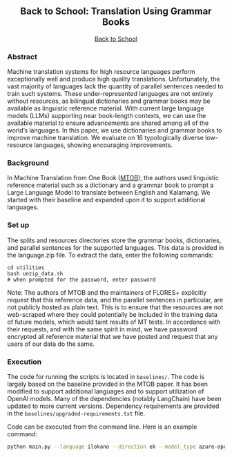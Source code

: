 <div align="center">    
 
## Back to School: Translation Using Grammar Books

[Back to School](https://arxiv.org/abs/2410.15263)

</div>

### Abstract

Machine translation systems for high resource
languages perform exceptionally well and produce
high quality translations. Unfortunately,
the vast majority of languages lack the quantity
of parallel sentences needed to train such systems.
These under-represented languages are
not entirely without resources, as bilingual dictionaries
and grammar books may be available
as linguistic reference material. With current
large language models (LLMs) supporting near
book-length contexts, we can use the available
material to ensure advancements are shared
among all of the world’s languages. In this
paper, we use dictionaries and grammar books
to improve machine translation. We evaluate
on 16 typologically diverse low-resource languages,
showing encouraging improvements.


### Background

In Machine Translation from One Book ([MTOB](https://arxiv.org/abs/2309.16575)), the authors used linguistic reference material such as a dictionary and a grammar book to prompt a Large Language Model to translate between English and Kalamang. We started with their baseline and expanded upon it to support additional languages.


### Set up

The splits and resources directories store the grammar books, dictionaries, and parallel sentences for the supported languages. This data is provided in the language.zip file.  To extract the data, enter the following commands:
```
cd utilities
bash unzip_data.sh
# when prompted for the password, enter password
```

Note: The authors of MTOB and the maintainers of FLORES+ explicitly request that this reference data, and the parallel sentences in particular, are not publicly hosted as plain text. This is to ensure that the resources are not web-scraped where they could potentially be included in the training data of future models, which would taint results of MT tests. In accordance with their requests, and with the same spirit in mind, we have password encrypted all reference material that we have posted and request that any users of our data do the same.

### Execution
The code for running the scripts is located in `baselines/`. The code is largely based on the baseline provided in the MTOB paper. It has been modified to support additional languages and to support utilization of OpenAI models. Many of the dependencies (notably LangChain) have been updated to more current versions. Dependency requirements are provided in the `baselines/upgraded-requirements.txt` file.

Code can be executed from the command line. Here is an example command:

```bash
python main.py --language ilokano --direction ek --model_type azure-openai --model_name gpt-4-turbo-preview --use_reference_wordlist --use_reference_sentences --use_reference_book_passages --book_type full_long --num_reference_passages 1
```